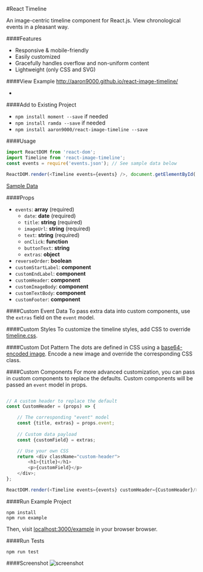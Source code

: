 #React Timeline

An image-centric timeline component for React.js. View chronological events in a pleasant way. 


####Features
- Responsive & mobile-friendly
- Easily customized
- Gracefully handles overflow and non-uniform content
- Lightweight (only CSS and SVG)


####View Example 
http://aaron9000.github.io/react-image-timeline/

-


####Add to Existing Project
- `npm install moment --save` if needed
- `npm install ramda --save` if needed
- `npm install aaron9000/react-image-timeline --save`


####Usage
```js
import ReactDOM from 'react-dom';
import Timeline from 'react-image-timeline';
const events = require('events.json'); // See sample data below

ReactDOM.render(<Timeline events={events} />, document.getElementById('root'));
```

[Sample Data](https://gist.github.com/aaron9000/ca9600c9fc2e8c4b9a503b5789413852)


####Props
- `events`: **array** (required)
	- `date`: **date** (required)
	- `title`: **string** (required)
	- `imageUrl`: **string** (required)
	- `text`: **string** (required)
	- `onClick`: **function**
	- `buttonText`: **string**
	- `extras`: **object**
- `reverseOrder`: **boolean**
- `customStartLabel`: **component**
- `customEndLabel`: **component**
- `customHeader`: **component**
- `customImageBody`: **component**
- `customTextBody`: **component**
- `customFooter`: **component**

####Custom Event Data
To pass extra data into custom components, use the `extras` field on the `event` model.

####Custom Styles
To customize the timeline styles, add CSS to override [timeline.css](https://github.com/aaron9000/react-image-timeline/blob/master/lib/timeline.css). 

####Custom Dot Pattern
The dots are defined in CSS using a [base64-encoded image](https://www.base64-image.de/). Encode a new image and override the corresponding CSS class.

####Custom Components
For more advanced customization, you can pass in custom components to replace the defaults. Custom components will be passed an `event` model in props.
```js

// A custom header to replace the default
const CustomHeader = (props) => {

    // The corresponding "event" model
    const {title, extras} = props.event;
    
    // Custom data payload
    const {customField} = extras;

    // Use your own CSS
    return <div className="custom-header">
        <h1>{title}</h1>
        <p>{customField}</p>
    </div>;
};

ReactDOM.render(<Timeline events={events} customHeader={CustomHeader}/>, document.getElementById('root'));
```

####Run Example Project
```
npm install
npm run example
```
Then, visit [localhost:3000/example](http://localhost:3000/example) in your browser browser.

####Run Tests
```
npm run test
```

####Screenshot
![screenshot](https://github.com/aaron9000/react-image-timeline/blob/master/assets/screenshot.png)
